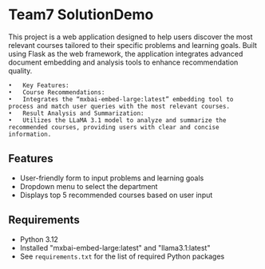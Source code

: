 # Team7 SolutionDemo

This project is a web application designed to help users discover the most relevant courses tailored to their specific problems and learning goals. Built using Flask as the web framework, the application integrates advanced document embedding and analysis tools to enhance recommendation quality.

	•	Key Features:
	•	Course Recommendations:
	•	Integrates the “mxbai-embed-large:latest” embedding tool to process and match user queries with the most relevant courses.
	•	Result Analysis and Summarization:
	•	Utilizes the LLaMA 3.1 model to analyze and summarize the recommended courses, providing users with clear and concise information.

## Features

- User-friendly form to input problems and learning goals
- Dropdown menu to select the department
- Displays top 5 recommended courses based on user input



## Requirements

- Python 3.12
- Installed "mxbai-embed-large:latest" and "llama3.1:latest"
- See `requirements.txt` for the list of required Python packages
